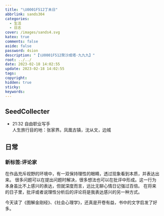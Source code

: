 ```yaml
---
title: "\U0001F512丁未日"
abbrlink: sands304
categories:
  - 生活
  - 日志
cover: /images/sands4.svg
katex: true
comments: false
aside: false
password: 4sion
description: "【\U0001F512聚沙成塔·九九九】"
root: ../../
date: 2023-02-18 14:02:55
update: 2023-02-18 14:02:55
tags:
copyright:
hidden: true
sticky:
keywords:
---
```


## SeedCollecter
- 21:32 自由职业写手<br>人生旅行目的地：张家界。凤凰古镇，沈从文，边城


## 日常

### 新标签:评论家
在作品充斥视野的环境中，有一双保持理性的眼睛，透过现象看到本质，并表达出来。
很多问题可以在提出问题时解决，很多想法也可以在批评中形成。这一行为本身虽比不上感兴的表达，但就深度而言，远比无聊心情日记强过百倍。
在将来的日子里，批评或者说理性分析后的评论将是我表达感兴的另一种方式。

今天读了《图解金刚经》、《社会心理学》，还真是开卷有益，书中的文字启发了好多。